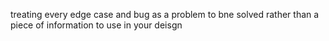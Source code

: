 treating every edge case and bug as a problem to bne solved rather than a piece of information to use in your deisgn
